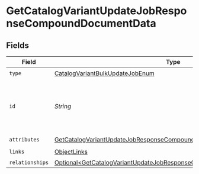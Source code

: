 # GetCatalogVariantUpdateJobResponseCompoundDocumentData


## Fields

| Field                                                                                                                                                                    | Type                                                                                                                                                                     | Required                                                                                                                                                                 | Description                                                                                                                                                              |
| ------------------------------------------------------------------------------------------------------------------------------------------------------------------------ | ------------------------------------------------------------------------------------------------------------------------------------------------------------------------ | ------------------------------------------------------------------------------------------------------------------------------------------------------------------------ | ------------------------------------------------------------------------------------------------------------------------------------------------------------------------ |
| `type`                                                                                                                                                                   | [CatalogVariantBulkUpdateJobEnum](../../models/components/CatalogVariantBulkUpdateJobEnum.md)                                                                            | :heavy_check_mark:                                                                                                                                                       | N/A                                                                                                                                                                      |
| `id`                                                                                                                                                                     | *String*                                                                                                                                                                 | :heavy_check_mark:                                                                                                                                                       | Unique identifier for retrieving the job. Generated by Klaviyo.                                                                                                          |
| `attributes`                                                                                                                                                             | [GetCatalogVariantUpdateJobResponseCompoundDocumentAttributes](../../models/components/GetCatalogVariantUpdateJobResponseCompoundDocumentAttributes.md)                  | :heavy_check_mark:                                                                                                                                                       | N/A                                                                                                                                                                      |
| `links`                                                                                                                                                                  | [ObjectLinks](../../models/components/ObjectLinks.md)                                                                                                                    | :heavy_check_mark:                                                                                                                                                       | N/A                                                                                                                                                                      |
| `relationships`                                                                                                                                                          | [Optional\<GetCatalogVariantUpdateJobResponseCompoundDocumentRelationships>](../../models/components/GetCatalogVariantUpdateJobResponseCompoundDocumentRelationships.md) | :heavy_minus_sign:                                                                                                                                                       | N/A                                                                                                                                                                      |